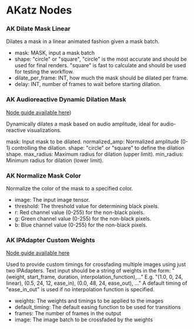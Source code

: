 # AKatz Nodes

### AK Dilate Mask Linear

Dilates a mask in a linear animated fashion given a mask batch.
- mask: MASK, input a mask batch
- shape: "circle" or "square", "circle" is the most accurate and should be used for final renders. "square" is fast to calculate and should be used for testing the workflow.
- dilate_per_frame: INT, how much the mask should be dilated per frame.
- delay: INT, number of frames to wait before starting dilation.

### AK Audioreactive Dynamic Dilation Mask

[Node guide available here](https://cyber-damselfly-b6c.notion.site/AK-Audioreactive-Dynamic-Dilation-Mask-Node-815e086d428f46e0ad1da8b73f3fa38f))

Dynamically dilates a mask based on audio amplitude, ideal for audio-reactive visualizations.

mask: Input mask to be dilated.
normalized_amp: Normalized amplitude (0-1) controlling the dilation.
shape: "circle" or "square" to define the dilation shape.
max_radius: Maximum radius for dilation (upper limit).
min_radius: Minimum radius for dilation (lower limit).

### AK Normalize Mask Color

Normalize the color of the mask to a specified color.
- image: The input image tensor.
- threshold: The threshold value for determining black pixels.
- r: Red channel value (0-255) for the non-black pixels.
- g: Green channel value (0-255) for the non-black pixels.
- b: Blue channel value (0-255) for the non-black pixels.

### AK IPAdapter Custom Weights

[Node guide available here](https://cyber-damselfly-b6c.notion.site/AK-Custom-Weights-Node-1ee37dfbe1e54921acf587231968e94e)

Used to provide custom timings for crossfading multiple images using just two IPAdapters.
Text input should be a string of weights in the form: "(weight, start_frame, duration, interpolation_function),..."
E.g. "(1.0, 0, 24, linear), (0.5, 24, 12, ease_in), (0.0, 48, 24, ease_out), ..."
A default timing of "ease_in_out" is used if no interpolation function is specified.
- weights: The weights and timings to be applied to the images
- default_timing: The default easing function to be used for transitions
- frames: The number of frames in the output
- image: The image batch to be crossfaded by the weights

